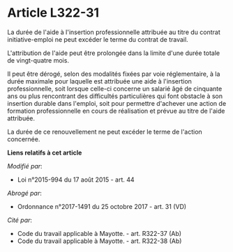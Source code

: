 # Article L322-31

La durée de l'aide à l'insertion professionnelle attribuée au titre du contrat initiative-emploi ne peut excéder le terme du
contrat de travail. 

L'attribution de l'aide peut être prolongée dans la limite d'une durée totale de vingt-quatre mois. 

Il peut être dérogé, selon des modalités fixées par voie réglementaire, à la durée maximale pour laquelle est attribuée une
aide à l'insertion professionnelle, soit lorsque celle-ci concerne un salarié âgé de cinquante ans ou plus
rencontrant des difficultés particulières qui font obstacle à son insertion durable dans l'emploi, soit pour permettre
d'achever une action de formation professionnelle en cours de réalisation et prévue au titre de l'aide attribuée. 

La durée de ce renouvellement ne peut excéder le terme de l'action concernée.

**Liens relatifs à cet article**

_Modifié par_:

  - Loi n°2015-994 du 17 août 2015 - art. 44

_Abrogé par_:

  - Ordonnance n°2017-1491 du 25 octobre 2017 - art. 31 (VD)

_Cité par_:

  - Code du travail applicable à Mayotte. - art. R322-37 (Ab)
  - Code du travail applicable à Mayotte. - art. R322-38 (Ab)
